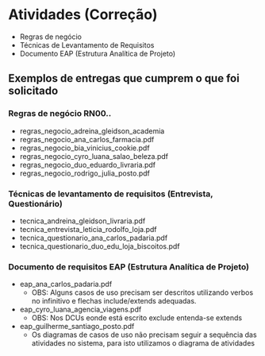 # Atividades (Correção)
- Regras de negócio
- Técnicas de Levantamento de Requisitos
- Documento EAP (Estrutura Analítica de Projeto)
## Exemplos de entregas que cumprem o que foi solicitado
### Regras de negócio RN00..
- regras_negocio_adreina_gleidson_academia
- regras_negocio_ana_carlos_farmacia.pdf
- regras_negocio_bia_vinicius_cookie.pdf
- regras_negocio_cyro_luana_salao_beleza.pdf
- regras_negocio_duo_eduardo_livraria.pdf
- regras_negocio_rodrigo_julia_posto.pdf

### Técnicas de levantamento de requisitos (Entrevista, Questionário)

- tecnica_andreina_gleidson_livraria.pdf
- tecnica_entrevista_leticia_rodolfo_loja.pdf
- tecnica_questionario_ana_carlos_padaria.pdf
- tecnica_questionario_duo_edu_loja_biscoitos.pdf


### Documento de requisitos EAP (Estrutura Analítica de Projeto)
- eap_ana_carlos_padaria.pdf
	- OBS: Alguns casos de uso precisam ser descritos utilizando verbos no infinitivo e flechas include/extends adequadas.
- eap_cyro_luana_agencia_viagens.pdf
	- OBS: Nos DCUs eonde está escrito exclude entenda-se extends
- eap_guilherme_santiago_posto.pdf
	- Os diagramas de casos de uso não precisam seguir a sequência das atividades no sistema, para isto utilizamos o diagrama de atividades
	